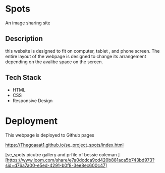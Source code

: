 # Spots

An image sharing site

## Description

this website is designed to fit on computer, tablet , and phone screen. The entire layout of the webpage is designed to change its arrangement depending on the avalibe space on the screen.

## Tech Stack

- HTML
- CSS
- Responsive Design

# Deployment

This webpage is deployed to Github pages

https://Thegoaaat1.github.io/se_project_spots/index.html

[se_spots picutre gallery and prfile of bessie coleman ][https://www.loom.com/share/e7a0dcdca9cd420b881aca5b743bd973?sid=d76a7a00-e5ed-4291-b0f8-3ee8ec600c47]
